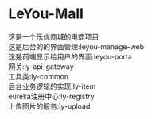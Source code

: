 # LeYou-Mall
这是一个乐优商城的电商项目<br>
这是后台的的界面管理:leyou-manage-web<br>
这是前端显示给用户的界面:leyou-porta<br>
网关:ly-api-gateway<br>
工具类:ly-common<br>
后台业务逻辑的实现:ly-item<br>
eureka注册中心:ly-registry<br>
上传图片的服务:ly-upload<br>
